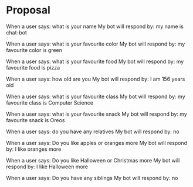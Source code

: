 # Proposal

When a user says: what is your name
My bot will respond by: my name is chat-bot

When a user says: what is your favourite color
My bot will respond by: my favourite color is green

When a user says: what is your favourite food
My bot will respond by: my favourite food is pizza

When a user says: how old are you
My bot will respond by: I am 156 years old

When a user says: what is your favourite class
My bot will respond by: my favourite class is Computer Science

When a user says: what is your favourite snack
My bot will respond by: my favourite snack is Oreos

When a user says: do you have any relatives
My bot will respond by: no

When a user says: Do you like apples or oranges more
My bot will respond by:  I like oranges more

When a user says: Do you like Halloween or Christmas more
My bot will respond by: I like Halloween more

When a user says: Do you have any siblings
My bot will respond by: no